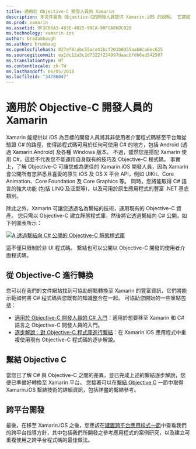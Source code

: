 ```yaml
---
title: 適用於 Objective-C 開發人員的 Xamarin
description: 本文件會為 Objective-C的開發人員提供 Xamarin.iOS 的說明。 它連結的指南會描述如何從 Objective-C 轉換成 C#、如何繫結 Objective-C 程式庫供 C# 使用，以及如何建置跨平台行動應用程式。
ms.prod: xamarin
ms.assetid: 9F3C86A3-403E-4025-99CA-99FCA86DC828
ms.technology: xamarin-ios
author: bradumbaugh
ms.author: brumbaug
ms.openlocfilehash: 027ef8cabc55ace41bcf201b8355aab8ca6ec625
ms.sourcegitcommit: ea1dc12a3c2d7322f234997daacbfdb6ad542507
ms.translationtype: HT
ms.contentlocale: zh-TW
ms.lasthandoff: 06/05/2018
ms.locfileid: "34786047"
---
```

# <a name="xamarin-for-objective-c-developers"></a>適用於 Objective-C 開發人員的 Xamarin

Xamarin 能提供以 iOS 為目標的開發人員將其非使用者介面程式碼移至平台無從驗證 C# 的路徑，使得該程式碼可用於任何可使用 C# 的地方，包括 Android (透過 Xamarin.Android) 及各種 Windows 版本。 不過，雖然您是搭配 Xamarin 使用 C#，這並不代表您不能運用自身既有的技巧及 Objective-C 程式碼。 事實上，了解 Objective-C 可讓您成為更佳的 Xamarin.iOS 開發人員，因為 Xamarin 會公開所有您熟悉且喜愛的原生 iOS 及 OS X 平台 API，例如 UIKit、Core Animation、Core Foundation 及 Core Graphics 等。 同時，您將能取得 C# 語言的強大功能 (包括 LINQ 及泛型等)，以及可用於原生應用程式的豐富 .NET 基底類別。

除此之外，Xamarin 可讓您透過名為繫結的技術，運用現有的 Objective-C 資產。 您只需以 Objective-C 建立靜態程式庫，然後將它透過繫結向 C# 公開，如下列圖表所示：

 [![](images/01-bindings.png "A 透過繫結向 C# 公開的 Objective-C 靜態程式庫")](images/01-bindings.png#lightbox)

這不僅只限制於非 UI 程式碼。 繫結也可以公開以 Objective-C 開發的使用者介面程式碼。

## <a name="transitioning-from-objective-c"></a>從 Objective-C 進行轉換

您可以在我們的文件網站找到可協助輕鬆轉換至 Xamarin 的豐富資訊，它們將能示範如何將 C# 程式碼與您既有的知識整合在一起。 可協助您開始的一些重點包括：

-   [適用於 Objective-C 開發人員的 C# 入門](primer.md)：適用於想要移至 Xamarin 和 C# 語言之 Objective-C 開發人員的入門。 
-   [逐步解說：對 Objective-C 程式庫進行繫結](~/ios/platform/binding-objective-c/walkthrough.md)：在 Xamarin.iOS 應用程式中重複使用現有 Objective-C 程式碼的逐步解說。 


## <a name="binding-objective-c"></a>繫結 Objective C

當您已了解 C# 與 Objective-C 之間的差異，並已完成上述的繫結逐步解說，您便已準備好轉換至 Xamarin 平台。 您接著可以在[繫結 Objective C](~/ios/platform/binding-objective-c/index.md) 一節中取得 Xamarin.iOS 繫結技術的詳細資訊，包括詳盡的繫結參考。

## <a name="cross-platform-development"></a>跨平台開發

最後，在移至 Xamarin.iOS 之後，您應該在[建置跨平台應用程式一節](~/cross-platform/app-fundamentals/building-cross-platform-applications/index.md)中查看我們的跨平台指導方針，其中包括我們所開發之參考應用程式的案例研究，以及建立可重複使用之跨平台程式碼的最佳做法。
